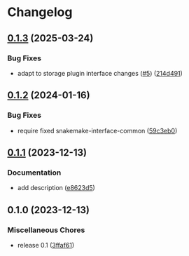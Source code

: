 # Changelog

## [0.1.3](https://github.com/snakemake/snakemake-storage-plugin-ftp/compare/v0.1.2...v0.1.3) (2025-03-24)


### Bug Fixes

* adapt to storage plugin interface changes ([#5](https://github.com/snakemake/snakemake-storage-plugin-ftp/issues/5)) ([214d491](https://github.com/snakemake/snakemake-storage-plugin-ftp/commit/214d4913fb1135cd7366931487cc3372fd625c44))

## [0.1.2](https://github.com/snakemake/snakemake-storage-plugin-ftp/compare/v0.1.1...v0.1.2) (2024-01-16)


### Bug Fixes

* require fixed snakemake-interface-common ([59c3eb0](https://github.com/snakemake/snakemake-storage-plugin-ftp/commit/59c3eb05e1dc656949b768ef89ee4798d1cabe46))

## [0.1.1](https://github.com/snakemake/snakemake-storage-plugin-ftp/compare/v0.1.0...v0.1.1) (2023-12-13)


### Documentation

* add description ([e8623d5](https://github.com/snakemake/snakemake-storage-plugin-ftp/commit/e8623d5ac26ce365d673be6a43133a34fc0b0807))

## 0.1.0 (2023-12-13)


### Miscellaneous Chores

* release 0.1 ([3ffaf61](https://github.com/snakemake/snakemake-storage-plugin-ftp/commit/3ffaf61379fcac579ee5ceb3ec377382c9212f9b))
